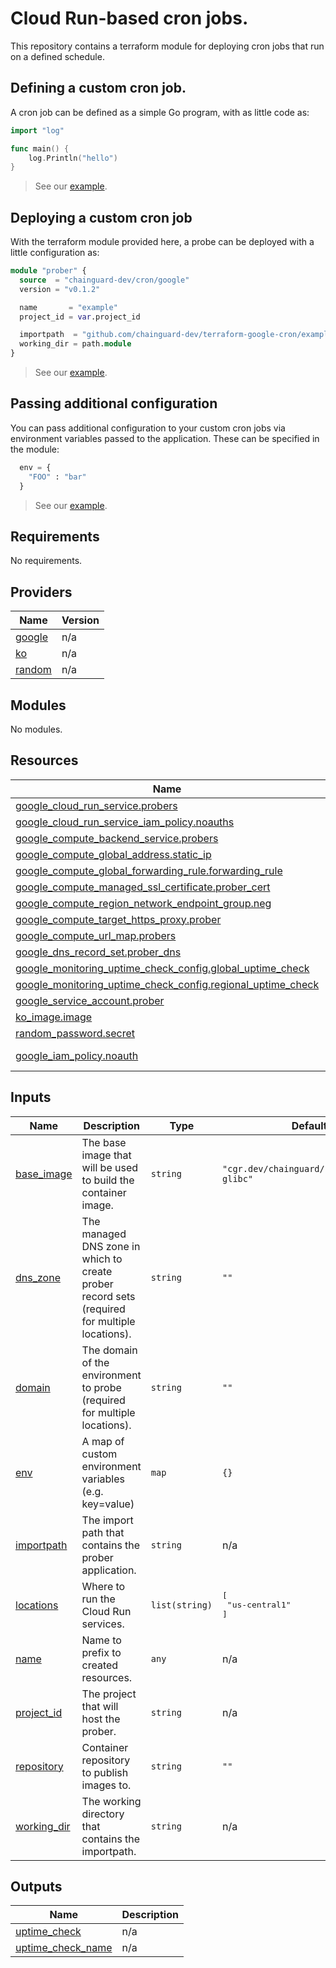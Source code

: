 # Cloud Run-based cron jobs.

This repository contains a terraform module for deploying cron jobs that run on a defined schedule.

## Defining a custom cron job.

A cron job can be defined as a simple Go program, with as little code as:

```go
import "log"

func main() {
    log.Println("hello")
}
```

> See our [example](./example/).

## Deploying a custom cron job

With the terraform module provided here, a probe can be deployed with a little
configuration as:

```terraform
module "prober" {
  source  = "chainguard-dev/cron/google"
  version = "v0.1.2"

  name       = "example"
  project_id = var.project_id

  importpath  = "github.com/chainguard-dev/terraform-google-cron/example"
  working_dir = path.module
}
```

> See our [example](./example/).

## Passing additional configuration

You can pass additional configuration to your custom cron jobs via environment
variables passed to the application. These can be specified in the module:

```terraform
  env = {
    "FOO" : "bar"
  }
```

> See our [example](./example/).

<!-- BEGIN_TF_DOCS -->
## Requirements

No requirements.

## Providers

| Name | Version |
|------|---------|
| <a name="provider_google"></a> [google](#provider\_google) | n/a |
| <a name="provider_ko"></a> [ko](#provider\_ko) | n/a |
| <a name="provider_random"></a> [random](#provider\_random) | n/a |

## Modules

No modules.

## Resources

| Name | Type |
|------|------|
| [google_cloud_run_service.probers](https://registry.terraform.io/providers/hashicorp/google/latest/docs/resources/cloud_run_service) | resource |
| [google_cloud_run_service_iam_policy.noauths](https://registry.terraform.io/providers/hashicorp/google/latest/docs/resources/cloud_run_service_iam_policy) | resource |
| [google_compute_backend_service.probers](https://registry.terraform.io/providers/hashicorp/google/latest/docs/resources/compute_backend_service) | resource |
| [google_compute_global_address.static_ip](https://registry.terraform.io/providers/hashicorp/google/latest/docs/resources/compute_global_address) | resource |
| [google_compute_global_forwarding_rule.forwarding_rule](https://registry.terraform.io/providers/hashicorp/google/latest/docs/resources/compute_global_forwarding_rule) | resource |
| [google_compute_managed_ssl_certificate.prober_cert](https://registry.terraform.io/providers/hashicorp/google/latest/docs/resources/compute_managed_ssl_certificate) | resource |
| [google_compute_region_network_endpoint_group.neg](https://registry.terraform.io/providers/hashicorp/google/latest/docs/resources/compute_region_network_endpoint_group) | resource |
| [google_compute_target_https_proxy.prober](https://registry.terraform.io/providers/hashicorp/google/latest/docs/resources/compute_target_https_proxy) | resource |
| [google_compute_url_map.probers](https://registry.terraform.io/providers/hashicorp/google/latest/docs/resources/compute_url_map) | resource |
| [google_dns_record_set.prober_dns](https://registry.terraform.io/providers/hashicorp/google/latest/docs/resources/dns_record_set) | resource |
| [google_monitoring_uptime_check_config.global_uptime_check](https://registry.terraform.io/providers/hashicorp/google/latest/docs/resources/monitoring_uptime_check_config) | resource |
| [google_monitoring_uptime_check_config.regional_uptime_check](https://registry.terraform.io/providers/hashicorp/google/latest/docs/resources/monitoring_uptime_check_config) | resource |
| [google_service_account.prober](https://registry.terraform.io/providers/hashicorp/google/latest/docs/resources/service_account) | resource |
| [ko_image.image](https://registry.terraform.io/providers/ko-build/ko/latest/docs/resources/image) | resource |
| [random_password.secret](https://registry.terraform.io/providers/hashicorp/random/latest/docs/resources/password) | resource |
| [google_iam_policy.noauth](https://registry.terraform.io/providers/hashicorp/google/latest/docs/data-sources/iam_policy) | data source |

## Inputs

| Name | Description | Type | Default | Required |
|------|-------------|------|---------|:--------:|
| <a name="input_base_image"></a> [base\_image](#input\_base\_image) | The base image that will be used to build the container image. | `string` | `"cgr.dev/chainguard/static:latest-glibc"` | no |
| <a name="input_dns_zone"></a> [dns\_zone](#input\_dns\_zone) | The managed DNS zone in which to create prober record sets (required for multiple locations). | `string` | `""` | no |
| <a name="input_domain"></a> [domain](#input\_domain) | The domain of the environment to probe (required for multiple locations). | `string` | `""` | no |
| <a name="input_env"></a> [env](#input\_env) | A map of custom environment variables (e.g. key=value) | `map` | `{}` | no |
| <a name="input_importpath"></a> [importpath](#input\_importpath) | The import path that contains the prober application. | `string` | n/a | yes |
| <a name="input_locations"></a> [locations](#input\_locations) | Where to run the Cloud Run services. | `list(string)` | <pre>[<br>  "us-central1"<br>]</pre> | no |
| <a name="input_name"></a> [name](#input\_name) | Name to prefix to created resources. | `any` | n/a | yes |
| <a name="input_project_id"></a> [project\_id](#input\_project\_id) | The project that will host the prober. | `string` | n/a | yes |
| <a name="input_repository"></a> [repository](#input\_repository) | Container repository to publish images to. | `string` | `""` | no |
| <a name="input_working_dir"></a> [working\_dir](#input\_working\_dir) | The working directory that contains the importpath. | `string` | n/a | yes |

## Outputs

| Name | Description |
|------|-------------|
| <a name="output_uptime_check"></a> [uptime\_check](#output\_uptime\_check) | n/a |
| <a name="output_uptime_check_name"></a> [uptime\_check\_name](#output\_uptime\_check\_name) | n/a |
<!-- END_TF_DOCS -->
